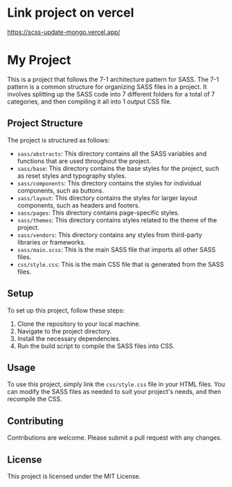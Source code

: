 # Link project on vercel

https://scss-update-mongo.vercel.app/


# My Project

This is a project that follows the 7-1 architecture pattern for SASS. The 7-1 pattern is a common structure for organizing SASS files in a project. It involves splitting up the SASS code into 7 different folders for a total of 7 categories, and then compiling it all into 1 output CSS file.

## Project Structure

The project is structured as follows:

- `sass/abstracts`: This directory contains all the SASS variables and functions that are used throughout the project.
- `sass/base`: This directory contains the base styles for the project, such as reset styles and typography styles.
- `sass/components`: This directory contains the styles for individual components, such as buttons.
- `sass/layout`: This directory contains the styles for larger layout components, such as headers and footers.
- `sass/pages`: This directory contains page-specific styles.
- `sass/themes`: This directory contains styles related to the theme of the project.
- `sass/vendors`: This directory contains any styles from third-party libraries or frameworks.
- `sass/main.scss`: This is the main SASS file that imports all other SASS files.
- `css/style.css`: This is the main CSS file that is generated from the SASS files.

## Setup

To set up this project, follow these steps:

1. Clone the repository to your local machine.
2. Navigate to the project directory.
3. Install the necessary dependencies.
4. Run the build script to compile the SASS files into CSS.

## Usage

To use this project, simply link the `css/style.css` file in your HTML files. You can modify the SASS files as needed to suit your project's needs, and then recompile the CSS.

## Contributing

Contributions are welcome. Please submit a pull request with any changes.

## License

This project is licensed under the MIT License.
